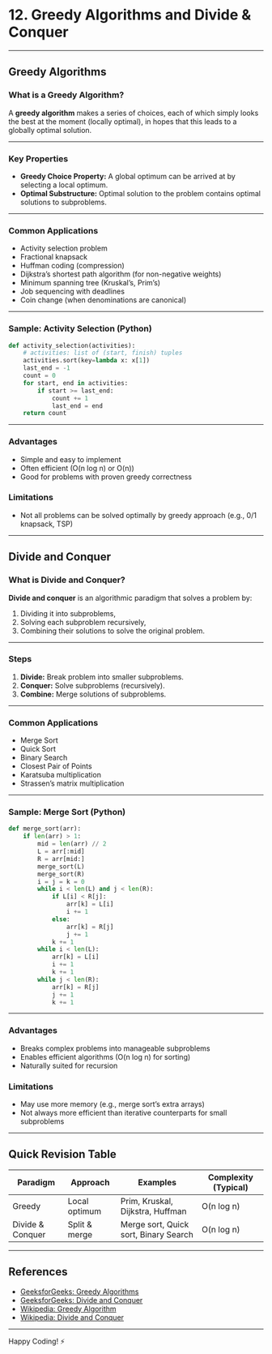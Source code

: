 # 12. Greedy Algorithms and Divide & Conquer

---

## Greedy Algorithms

### What is a Greedy Algorithm?

A **greedy algorithm** makes a series of choices, each of which simply looks the best at the moment (locally optimal), in hopes that this leads to a globally optimal solution.

---

### Key Properties

- **Greedy Choice Property:** A global optimum can be arrived at by selecting a local optimum.
- **Optimal Substructure:** Optimal solution to the problem contains optimal solutions to subproblems.

---

### Common Applications

- Activity selection problem
- Fractional knapsack
- Huffman coding (compression)
- Dijkstra’s shortest path algorithm (for non-negative weights)
- Minimum spanning tree (Kruskal’s, Prim’s)
- Job sequencing with deadlines
- Coin change (when denominations are canonical)

---

### Sample: Activity Selection (Python)

```python
def activity_selection(activities):
    # activities: list of (start, finish) tuples
    activities.sort(key=lambda x: x[1])
    last_end = -1
    count = 0
    for start, end in activities:
        if start >= last_end:
            count += 1
            last_end = end
    return count
```

---

### Advantages

- Simple and easy to implement
- Often efficient (O(n log n) or O(n))
- Good for problems with proven greedy correctness

### Limitations

- Not all problems can be solved optimally by greedy approach (e.g., 0/1 knapsack, TSP)

---

## Divide and Conquer

### What is Divide and Conquer?

**Divide and conquer** is an algorithmic paradigm that solves a problem by:
1. Dividing it into subproblems,
2. Solving each subproblem recursively,
3. Combining their solutions to solve the original problem.

---

### Steps

1. **Divide:** Break problem into smaller subproblems.
2. **Conquer:** Solve subproblems (recursively).
3. **Combine:** Merge solutions of subproblems.

---

### Common Applications

- Merge Sort
- Quick Sort
- Binary Search
- Closest Pair of Points
- Karatsuba multiplication
- Strassen’s matrix multiplication

---

### Sample: Merge Sort (Python)

```python
def merge_sort(arr):
    if len(arr) > 1:
        mid = len(arr) // 2
        L = arr[:mid]
        R = arr[mid:]
        merge_sort(L)
        merge_sort(R)
        i = j = k = 0
        while i < len(L) and j < len(R):
            if L[i] < R[j]:
                arr[k] = L[i]
                i += 1
            else:
                arr[k] = R[j]
                j += 1
            k += 1
        while i < len(L):
            arr[k] = L[i]
            i += 1
            k += 1
        while j < len(R):
            arr[k] = R[j]
            j += 1
            k += 1
```

---

### Advantages

- Breaks complex problems into manageable subproblems
- Enables efficient algorithms (O(n log n) for sorting)
- Naturally suited for recursion

### Limitations

- May use more memory (e.g., merge sort’s extra arrays)
- Not always more efficient than iterative counterparts for small subproblems

---

## Quick Revision Table

| Paradigm           | Approach             | Examples                        | Complexity (Typical) |
|--------------------|---------------------|---------------------------------|----------------------|
| Greedy             | Local optimum       | Prim, Kruskal, Dijkstra, Huffman| O(n log n)           |
| Divide & Conquer   | Split & merge       | Merge sort, Quick sort, Binary Search | O(n log n)     |

---

## References

- [GeeksforGeeks: Greedy Algorithms](https://www.geeksforgeeks.org/greedy-algorithms/)
- [GeeksforGeeks: Divide and Conquer](https://www.geeksforgeeks.org/divide-and-conquer-algorithm/)
- [Wikipedia: Greedy Algorithm](https://en.wikipedia.org/wiki/Greedy_algorithm)
- [Wikipedia: Divide and Conquer](https://en.wikipedia.org/wiki/Divide-and-conquer_algorithm)

---

Happy Coding! ⚡
